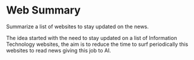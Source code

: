 # Web Summary
Summarize a list of websites to stay updated on the news.

The idea started with the need to stay updated on a list of Information Technology websites,
the aim is to reduce the time to surf periodically this websites to read news giving this job to AI.
